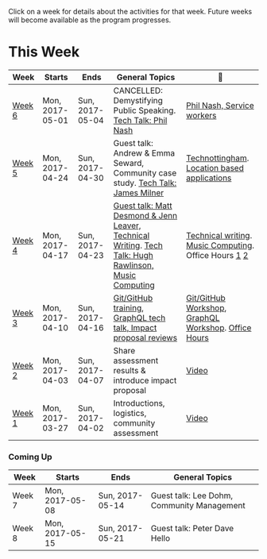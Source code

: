 Click on a week for details about the activities for that week. Future weeks will become available as the program progresses.

# This Week

Week                      | Starts            | Ends             | General Topics                                   | :movie_camera:
---                       | ---               | ---              | ---                                              | ---
[Week 6](https://github.com/campus-experts/spring-2017/blob/master/todos/week-6.md)                    | Mon, 2017-05-01   | Sun, 2017-05-04  | CANCELLED: Demystifying Public Speaking. [Tech Talk: Phil Nash](https://github.com/campus-experts/spring-2017/issues/48) | [Phil Nash, Service workers](https://www.dropbox.com/s/a54bjekn69n848a/philnashserviceworkers.mp4?dl=0)
[Week 5](https://github.com/campus-experts/spring-2017/blob/master/todos/week-5.md)                    | Mon, 2017-04-24   | Sun, 2017-04-30  | Guest talk: Andrew & Emma Seward, Community case study. [Tech Talk: James Milner](https://github.com/campus-experts/spring-2017/issues/39) | [Technottingham](https://www.dropbox.com/s/b1s37d9tbpmtrok/technottingham.mp4?dl=0). [Location based applications](https://www.dropbox.com/s/gkxfg9sgb8vmxjz/jamesmilnertalk.mp4?dl=0)
[Week 4](todos/week-4.md)                    | Mon, 2017-04-17   | Sun, 2017-04-23  | [Guest talk: Matt Desmond & Jenn Leaver, Technical Writing](https://github.com/campus-experts/spring-2017/issues/25). [Tech Talk: Hugh Rawlinson, Music Computing](https://github.com/campus-experts/spring-2017/issues/28) | [Technical writing](https://www.dropbox.com/s/8mk2lfcrvmj02cb/week4.mp4?dl=0). [Music Computing](https://www.dropbox.com/s/yivpltknazr185h/hughmusic.mp4?dl=0). Office Hours [1](https://www.dropbox.com/s/w13ume3iy8dgb42/week4-19th.mp4?dl=0) [2](https://www.dropbox.com/s/6qhea1t6o9e8gef/week4-19th2.mp4?dl=0)|
[Week 3](todos/week-3.md)                    | Mon, 2017-04-10   | Sun, 2017-04-16  | [Git/GitHub training](https://github.com/campus-experts/spring-2017/issues/22), [GraphQL tech talk, Impact proposal reviews](https://github.com/campus-experts/spring-2017/issues/12) | [Git/GitHub Workshop](https://www.dropbox.com/s/086yd5pq0m3e82f/gittalkcut.mp4?dl=0), [GraphQL Workshop](https://www.dropbox.com/s/nb6n9f9kr8nre1a/graphql.mp4?dl=0). [Office Hours](https://www.dropbox.com/s/luey2g2cq0ou6dg/week3-officehours.mp4?dl=0)
[Week 2](todos/week-2.md)                    | Mon, 2017-04-03   | Sun, 2017-04-07  | Share assessment results & introduce impact proposal | [Video](https://www.dropbox.com/s/onvv9hdqwgptpww/week2.mp4?dl=0)
[Week 1](todos/week-1.md) | Mon, 2017-03-27  | Sun, 2017-04-02  | Introductions, logistics, community assessment   | [Video](https://www.dropbox.com/s/3anmr8othdfa2vy/29thMarch2017Spring.mp4?dl=0)

### Coming Up

Week                      | Starts            | Ends             | General Topics
---                       | ---               | ---              | ---
Week 7                    | Mon, 2017-05-08   | Sun, 2017-05-14  | Guest talk: Lee Dohm, Community Management
Week 8                    | Mon, 2017-05-15   | Sun, 2017-05-21  | Guest talk: Peter Dave Hello
